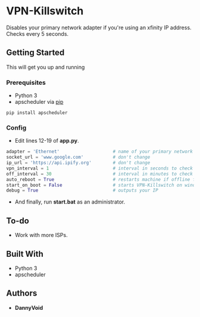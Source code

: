 # VPN-Killswitch

Disables your primary network adapter if you're using an xfinity IP address. Checks every 5 seconds.

## Getting Started

This will get you up and running

### Prerequisites

* Python 3
* apscheduler via [pip](http://pypi.python.org/pypi/pip)

```
pip install apscheduler
```

### Config

* Edit lines 12-19 of **app.py**.

```python
adapter = 'Ethernet'                    # name of your primary network adaptor
socket_url = 'www.google.com'           # don't change
ip_url = 'https://api.ipify.org'        # don't change
vpn_interval = 1                        # interval in seconds to check your vpn state
off_interval = 30                       # interval in minutes to check if your machine needs to reboot
auto_reboot = True                      # restarts machine if offline for an extended period
start_on_boot = False                   # starts VPN-Killswitch on windows startup
debug = True                            # outputs your IP
```

* And finally, run **start.bat** as an administrator.

## To-do

* Work with more ISPs.

## Built With

* Python 3
* apscheduler

## Authors

* **DannyVoid**
